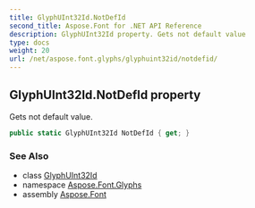```yaml
---
title: GlyphUInt32Id.NotDefId
second_title: Aspose.Font for .NET API Reference
description: GlyphUInt32Id property. Gets not default value
type: docs
weight: 20
url: /net/aspose.font.glyphs/glyphuint32id/notdefid/
---
```

## GlyphUInt32Id.NotDefId property

Gets not default value.

```csharp
public static GlyphUInt32Id NotDefId { get; }
```

### See Also

* class [GlyphUInt32Id](../)
* namespace [Aspose.Font.Glyphs](../../../aspose.font.glyphs/)
* assembly [Aspose.Font](../../../)


